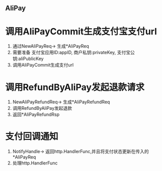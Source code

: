 ## AliPay
# 调用AliPayCommit生成支付宝支付url

1. 通过NewAliPayReq-> 生成*AliPayReq
2. 需要准备 支付宝应用ID:appID, 商户私钥:privateKey, 支付宝公钥:aliPublicKey
3. 调用AliPayCommit生成支付url

# 调用RefundByAliPay发起退款请求

1. NewAliPayRefundReq-> 生成*AliPayRefundReq
2. 调用RefundByAliPay发起退款
3. 返回*AliPayRefundRsp

# 支付回调通知

1. NotifyHandle-> 返回http.HandlerFunc,并且将支付状态更新在传入的*AliPayReq
2. 处理http.HandlerFunc